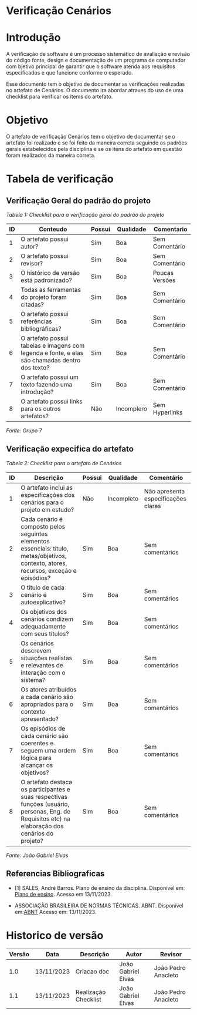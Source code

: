 # Verificação Cenários

# Introdução
A verificação de software é um processo sistemático de avaliação e revisão do código fonte, design e documentação de um programa de computador com bjetivo principal de garantir que o software atenda aos requisitos especificados e que funcione conforme o esperado. 

Esse documento tem o objetivo de documentar as verificações realizadas no artefato de Cenários. O documento ira abordar atraves do uso de uma checklist para verificar os items do artefato.

# Objetivo

O artefato de verificação Cenários tem o objetivo de documentar se o artefato foi realizado e se foi feito da maneira correta seguindo os padrões gerais estabelecidos pela disciplina e se os itens do artefato em questão foram realizados da maneira correta.

# Tabela de verificação

## Verificação Geral do padrão do projeto

*Tabela 1: Checklist para a verificação geral do padrão do projeto*

| ID | Conteudo                                                                                      | Possui | Qualidade | Comentario |
|----|-----------------------------------------------------------------------------------------------|--------|-----------|------------|
| 1  | O artefato possui autor?                                                                      |     Sim   |        Boa   |        Sem Comentário    |
| 2  | O artefato possui revisor?                                                                    |  Sim      |   Boa        |   Sem Comentário        |
| 3  | O histórico de versão está padronizado?                                                       |  Sim      | Boa          |       Poucas Versões     |
| 4  | Todas as ferramentas do projeto foram citadas?                                                |   Sim      |   Boa        |   Sem Comentário        |
| 5  | O artefato possui referências bibliográficas?                                                 |   Sim      |   Boa        |   Sem Comentário        |
| 6  | O artefato possui tabelas e imagens com legenda e fonte, e elas são chamadas dentro dos texto? |   Sim      |   Boa        |   Sem Comentário        |
| 7  | O artefato possui um texto fazendo uma introdução?                                            |  Sim      |   Boa        |   Sem Comentário        |
| 8  | O artefato possui links para os outros artefatos?                                            |  Não      |   Incomplero        |   Sem Hyperlinks        |


*Fonte: Grupo 7*

## Verificação expecifica do artefato

*Tabela 2: Checklist para o artefato de Cenários*

| ID | Descrição | Possui | Qualidade | Comentário |
|----|-----------|-----------|--------|------------|
| 1  | O artefato inclui as especificações dos cenários para o projeto em estudo? | Não | Incompleto | Não apresenta especificações claras |
| 2  | Cada cenário é composto pelos seguintes elementos essenciais: título, metas/objetivos, contexto, atores, recursos, exceção e episódios? | Sim | Boa | Sem comentários |
| 3  | O título de cada cenário é autoexplicativo? | Sim | Boa | Sem comentários |
| 4  | Os objetivos dos cenários condizem adequadamente com seus títulos? | Sim | Boa | Sem comentários |
| 5  | Os cenários descrevem situações realistas e relevantes de interação com o sistema? | Sim | Boa | Sem comentários |
| 6  | Os atores atribuídos a cada cenário são apropriados para o contexto apresentado? | Sim | Boa | Sem comentários ||
| 7  | Os episódios de cada cenário são coerentes e seguem uma ordem lógica para alcançar os objetivos? | Sim | Boa | Sem comentários |tificável entre os cenários e os léxicos? |  | | - |
| 8  | O artefato destaca os participantes e suas respectivas funções (usuário, personas, Eng. de Requisitos etc) na elaboração dos cenários do projeto? | Sim | Boa | Sem comentários |

*Fonte: João Gabriel Elvas*

## Referencias Bibliograficas

- [1] SALES, André Barros. Plano de ensino da disciplina. Disponível em: [Plano de ensino](https://aprender3.unb.br/pluginfile.php/2692699/mod_resource/content/34/Plano_de_Ensino%20RE%20022023%20Turma%202.pdf ). Acesso em 13/11/2023.

- ASSOCIAÇÃO BRASILEIRA DE NORMAS TÉCNICAS. ABNT. Disponível em:[ABNT](https://www.abnt.org.br/) Acesso em: 13/11/2023.

# Historico de versão

| Versão | Data       | Descrição   | Autor               | Revisor |
|--------|------------|-------------|---------------------|---------|
| 1.0    | 13/11/2023 | Criacao doc | João Gabriel Elvas  | João Pedro Anacleto  |
| 1.1    | 13/11/2023 | Realização Checklist | João Gabriel Elvas  | João Pedro Anacleto  |
